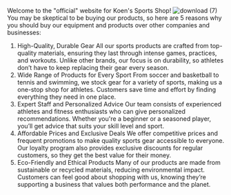 Welcome to the "official" website for Koen's Sports Shop!
![download (7)](https://github.com/user-attachments/assets/d6c2049e-bc46-44f7-8a7d-ba12d1315ec6)
You may be skeptical to be buying our products, so here are 5 reasons why you should buy our equipment and products over other companies and businesses:
1. High-Quality, Durable Gear
All our sports products are crafted from top-quality materials, ensuring they last through intense games, practices, and workouts. Unlike other brands, our focus is on durability, so athletes don’t have to keep replacing their gear every season.
2. Wide Range of Products for Every Sport
From soccer and basketball to tennis and swimming, we stock gear for a variety of sports, making us a one-stop shop for athletes. Customers save time and effort by finding everything they need in one place.
3. Expert Staff and Personalized Advice
Our team consists of experienced athletes and fitness enthusiasts who can give personalized recommendations. Whether you're a beginner or a seasoned player, you’ll get advice that suits your skill level and sport.
4. Affordable Prices and Exclusive Deals
We offer competitive prices and frequent promotions to make quality sports gear accessible to everyone. Our loyalty program also provides exclusive discounts for regular customers, so they get the best value for their money.
5. Eco-Friendly and Ethical Products
Many of our products are made from sustainable or recycled materials, reducing environmental impact. Customers can feel good about shopping with us, knowing they’re supporting a business that values both performance and the planet.
